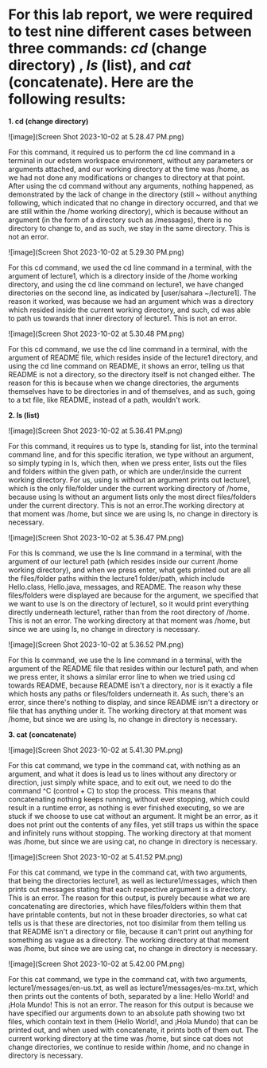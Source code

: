# For this lab report, we were required to test nine different cases between three commands: *cd* (change directory) , *ls* (list), and *cat* (concatenate). Here are the following results:

**1. cd (change directory)**

![image](Screen Shot 2023-10-02 at 5.28.47 PM.png)

For this command, it required us to perform the cd line command in a terminal in our edstem workspace environment, without any parameters or arguments attached, and our working directory at the time was /home, as we had not done any modifications or changes to directory at that point. After using the cd command without any arguments, nothing happened, as demonstrated by the lack of change in the directory (still ~ without anything following, which indicated that no change in directory occurred, and that we are still within the /home working directory), which is because without an argument (in the form of a directory such as /messages), there is no directory to change to, and as such, we stay in the same directory. This is not an error. 

![image](Screen Shot 2023-10-02 at 5.29.30 PM.png)

For this cd command, we used the cd line command in a terminal, with the argument of lecture1, which is a directory inside of the /home working directory, and using the cd line command on lecture1, we have changed directories on the second line, as indicated by [user/sahara ~/lecture1]. The reason it worked, was because we had an argument which was a directory which resided inside the current working directory, and such, cd was able to path us towards that inner directory of lecture1. This is not an error.

![image](Screen Shot 2023-10-02 at 5.30.48 PM.png)

For this cd command, we use the cd line command in a terminal, with the argument of README file, which resides inside of the lecture1 directory, and using the cd line command on README, it shows an error, telling us that README is not a directory, so the directory itself is not changed either. The reason for this is because when we change directories, the arguments themselves have to be directories in and of themselves, and as such, going to a txt file, like README, instead of a path, wouldn't work.

**2. ls (list)**

![image](Screen Shot 2023-10-02 at 5.36.41 PM.png)

For this command, it requires us to type ls, standing for list, into the terminal command line, and for this specific iteration, we type without an argument, so simply typing in ls, which then, when we press enter, lists out the files and folders within the given path, or which are under/inside the current working directory. For us, using ls without an argument prints out lecture1, which is the only file/folder under the current working directory of /home, because using ls without an argument lists only the most direct files/folders under the current directory. This is not an error.The working directory at that moment was /home, but since we are using ls, no change in directory is necessary.

![image](Screen Shot 2023-10-02 at 5.36.47 PM.png)

For this ls command, we use the ls line command in a terminal, with the argument of our lecture1 path (which resides inside our current /home working directory), and when we press enter, what gets printed out are all the files/folder paths within the lecture1 folder/path, which include Hello.class, Hello.java, messages, and README. The reason why these files/folders were displayed are because for the argument, we specified that we want to use ls on the directory of lecture1, so it would print everything directly underneath lecture1, rather than from the root directory of /home. This is not an error. The working directory at that moment was /home, but since we are using ls, no change in directory is necessary.

![image](Screen Shot 2023-10-02 at 5.36.52 PM.png)

For this ls command, we use the ls line command in a terminal, with the argument of the README file that resides within our lecture1 path, and when we press enter, it shows a similar error line to when we tried using cd towards README, because README isn't a directory, nor is it exactly a file which hosts any paths or files/folders underneath it. As such, there's an error, since there's nothing to display, and since README isn't a directory or file that has anything under it. The working directory at that moment was /home, but since we are using ls, no change in directory is necessary.

**3. cat (concatenate)**

![image](Screen Shot 2023-10-02 at 5.41.30 PM.png)

For this cat command, we type in the command cat, with nothing as an argument, and what it does is lead us to lines without any directory or direction, just simply white space, and to exit out, we need to do the command ^C (control + C) to stop the process. This means that concatenating nothing keeps running, without ever stopping, which could result in a runtime error, as nothing is ever finished executing, so we are stuck if we choose to use cat without an argument. It might be an error, as it does not print out the contents of any files, yet still traps us within the space and infinitely runs without stopping. The working directory at that moment was /home, but since we are using cat, no change in directory is necessary.

![image](Screen Shot 2023-10-02 at 5.41.52 PM.png)

For this cat command, we type in the command cat, with two arguments, that being the directories lecture1, as well as lecture1/messages, which then prints out messages stating that each respective argument is a directory. This is an error. The reason for this output, is purely because what we are concatenating are directories, which have files/folders within them that have printable contents, but not in these broader directories, so what cat tells us is that these are directories, not too disimilar from them telling us that README isn't a directory or file, because it can't print out anything for something as vague as a directory. The working directory at that moment was /home, but since we are using cat, no change in directory is necessary.

![image](Screen Shot 2023-10-02 at 5.42.00 PM.png)

For this cat command, we type in the command cat, with two arguments, lecture1/messages/en-us.txt, as well as lecture1/messages/es-mx.txt, which then prints out the contents of both, separated by a line: Hello World! and ¡Hola Mundo! This is not an error. The reason for this output is because we have specified our arguments down to an absolute path showing two txt files, which contain text in them (Hello World!, and ¡Hola Mundo) that can be printed out, and when used with concatenate, it prints both of them out. The current working directory at the time was /home, but since cat does not change directories, we continue to reside within /home, and no change in directory is necessary. 
